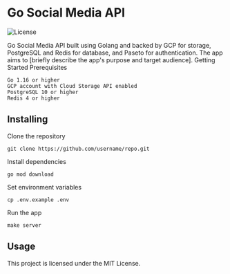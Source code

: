# Go Social Media API

![License](https://img.shields.io/badge/License-MIT-blue.svg)

Go Social Media API built using Golang and backed by GCP for storage, PostgreSQL and Redis for database, and Paseto for authentication. The app aims to [briefly describe the app's purpose and target audience].
Getting Started
Prerequisites

    Go 1.16 or higher
    GCP account with Cloud Storage API enabled
    PostgreSQL 10 or higher
    Redis 4 or higher

## Installing

Clone the repository

    git clone https://github.com/username/repo.git
    
Install dependencies
    
    go mod download
    
Set environment variables
    
    cp .env.example .env
    
Run the app
    
    make server

## Usage

This project is licensed under the MIT License.
